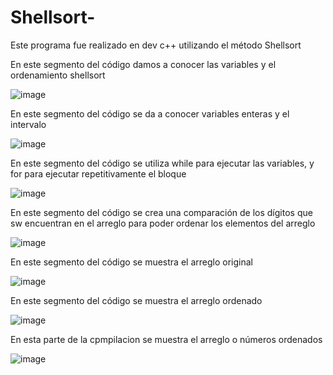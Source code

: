 # Shellsort-
Este programa fue realizado en dev c++ utilizando el método Shellsort  

En este segmento del código damos a conocer las variables y el ordenamiento shellsort 

![image](https://user-images.githubusercontent.com/71095993/97500478-423a2500-1935-11eb-9b4b-3a54de865dc2.png)

En este segmento del código se da a conocer variables enteras y el intervalo 

![image](https://user-images.githubusercontent.com/71095993/97500824-e754fd80-1935-11eb-88d6-37e58427bc37.png)

En este segmento del código se utiliza while para ejecutar las variables, y for para ejecutar repetitivamente el bloque 

![image](https://user-images.githubusercontent.com/71095993/97501451-e7093200-1936-11eb-8b4d-51741599f563.png)

En este segmento del código se crea una comparación de los dígitos que sw encuentran en el arreglo para poder ordenar los elementos del arreglo 

![image](https://user-images.githubusercontent.com/71095993/97502642-29cc0980-1939-11eb-8c7e-d92131b923d2.png)

En este segmento del código se muestra el arreglo original 

![image](https://user-images.githubusercontent.com/71095993/97503366-867bf400-193a-11eb-895d-f21392b44d66.png)

En este segmento del código se muestra el arreglo ordenado 

![image](https://user-images.githubusercontent.com/71095993/97503888-803a4780-193b-11eb-86af-c9806e0d18ef.png)

En esta parte de la cpmpilacion se muestra el arreglo o números ordenados 

![image](https://user-images.githubusercontent.com/71095993/97504353-50d80a80-193c-11eb-912d-21ca27350086.png)

